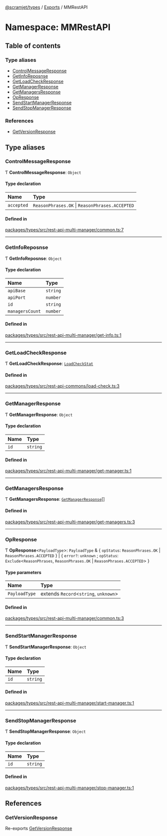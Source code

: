[@scramjet/types](../README.md) / [Exports](../modules.md) / MMRestAPI

# Namespace: MMRestAPI

## Table of contents

### Type aliases

- [ControlMessageResponse](MMRestAPI.md#controlmessageresponse)
- [GetInfoReposnse](MMRestAPI.md#getinforeposnse)
- [GetLoadCheckResponse](MMRestAPI.md#getloadcheckresponse)
- [GetManagerResponse](MMRestAPI.md#getmanagerresponse)
- [GetManagersResponse](MMRestAPI.md#getmanagersresponse)
- [OpResponse](MMRestAPI.md#opresponse)
- [SendStartManagerResponse](MMRestAPI.md#sendstartmanagerresponse)
- [SendStopManagerResponse](MMRestAPI.md#sendstopmanagerresponse)

### References

- [GetVersionResponse](MMRestAPI.md#getversionresponse)

## Type aliases

### ControlMessageResponse

Ƭ **ControlMessageResponse**: `Object`

#### Type declaration

| Name | Type |
| :------ | :------ |
| `accepted` | `ReasonPhrases.OK` \| `ReasonPhrases.ACCEPTED` |

#### Defined in

[packages/types/src/rest-api-multi-manager/common.ts:7](https://github.com/scramjetorg/transform-hub/blob/HEAD/packages/types/src/rest-api-multi-manager/common.ts#L7)

___

### GetInfoReposnse

Ƭ **GetInfoReposnse**: `Object`

#### Type declaration

| Name | Type |
| :------ | :------ |
| `apiBase` | `string` |
| `apiPort` | `number` |
| `id` | `string` |
| `managersCount` | `number` |

#### Defined in

[packages/types/src/rest-api-multi-manager/get-info.ts:1](https://github.com/scramjetorg/transform-hub/blob/HEAD/packages/types/src/rest-api-multi-manager/get-info.ts#L1)

___

### GetLoadCheckResponse

Ƭ **GetLoadCheckResponse**: [`LoadCheckStat`](../modules.md#loadcheckstat)

#### Defined in

[packages/types/src/rest-api-commons/load-check.ts:3](https://github.com/scramjetorg/transform-hub/blob/HEAD/packages/types/src/rest-api-commons/load-check.ts#L3)

___

### GetManagerResponse

Ƭ **GetManagerResponse**: `Object`

#### Type declaration

| Name | Type |
| :------ | :------ |
| `id` | `string` |

#### Defined in

[packages/types/src/rest-api-multi-manager/get-manager.ts:1](https://github.com/scramjetorg/transform-hub/blob/HEAD/packages/types/src/rest-api-multi-manager/get-manager.ts#L1)

___

### GetManagersResponse

Ƭ **GetManagersResponse**: [`GetManagerResponse`](MMRestAPI.md#getmanagerresponse)[]

#### Defined in

[packages/types/src/rest-api-multi-manager/get-managers.ts:3](https://github.com/scramjetorg/transform-hub/blob/HEAD/packages/types/src/rest-api-multi-manager/get-managers.ts#L3)

___

### OpResponse

Ƭ **OpResponse**<`PayloadType`\>: `PayloadType` & { `opStatus`: `ReasonPhrases.OK` \| `ReasonPhrases.ACCEPTED`  } \| { `error?`: `unknown` ; `opStatus`: `Exclude`<`ReasonPhrases`, `ReasonPhrases.OK` \| `ReasonPhrases.ACCEPTED`\>  }

#### Type parameters

| Name | Type |
| :------ | :------ |
| `PayloadType` | extends `Record`<`string`, `unknown`\> |

#### Defined in

[packages/types/src/rest-api-multi-manager/common.ts:3](https://github.com/scramjetorg/transform-hub/blob/HEAD/packages/types/src/rest-api-multi-manager/common.ts#L3)

___

### SendStartManagerResponse

Ƭ **SendStartManagerResponse**: `Object`

#### Type declaration

| Name | Type |
| :------ | :------ |
| `id` | `string` |

#### Defined in

[packages/types/src/rest-api-multi-manager/start-manager.ts:1](https://github.com/scramjetorg/transform-hub/blob/HEAD/packages/types/src/rest-api-multi-manager/start-manager.ts#L1)

___

### SendStopManagerResponse

Ƭ **SendStopManagerResponse**: `Object`

#### Type declaration

| Name | Type |
| :------ | :------ |
| `id` | `string` |

#### Defined in

[packages/types/src/rest-api-multi-manager/stop-manager.ts:1](https://github.com/scramjetorg/transform-hub/blob/HEAD/packages/types/src/rest-api-multi-manager/stop-manager.ts#L1)

## References

### GetVersionResponse

Re-exports [GetVersionResponse](MRestAPI.md#getversionresponse)
